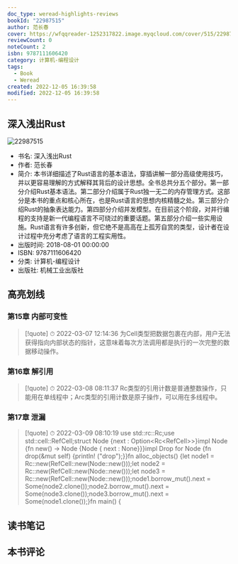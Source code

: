 ```yaml
---
doc_type: weread-highlights-reviews
bookId: "22987515"
author: 范长春
cover: https://wfqqreader-1252317822.image.myqcloud.com/cover/515/22987515/t7_22987515.jpg
reviewCount: 0
noteCount: 2
isbn: 9787111606420
category: 计算机-编程设计
tags:
  - Book
  - Weread
created: 2022-12-05 16:39:58
modified: 2022-12-05 16:39:58
---
```


## 深入浅出Rust

![22987515](https://wfqqreader-1252317822.image.myqcloud.com/cover/515/22987515/t7_22987515.jpg)
- 书名: 深入浅出Rust
- 作者: 范长春
- 简介: 本书详细描述了Rust语言的基本语法，穿插讲解一部分高级使用技巧，并以更容易理解的方式解释其背后的设计思想。全书总共分五个部分。第一部分介绍Rust基本语法。第二部分介绍属于Rust独一无二的内存管理方式。这部分是本书的重点和核心所在，也是Rust语言的思想内核精髓之处。第三部分介绍Rust的抽象表达能力。第四部分介绍并发模型。在目前这个阶段，对并行编程的支持是新一代编程语言不可绕过的重要话题。第五部分介绍一些实用设施。Rust语言有许多创新，但它绝不是高高在上孤芳自赏的类型，设计者在设计过程中充分考虑了语言的工程实用性。
- 出版时间: 2018-08-01 00:00:00
- ISBN: 9787111606420
- 分类: 计算机-编程设计
- 出版社: 机械工业出版社

## 高亮划线

### 第15章 内部可变性


> [!quote] ⏱ 2022-03-07 12:14:36
> 为Cell类型把数据包裹在内部，用户无法获得指向内部状态的指针，这意味着每次方法调用都是执行的一次完整的数据移动操作。
 


### 第16章 解引用


> [!quote] ⏱ 2022-03-08 08:11:37
> Rc类型的引用计数是普通整数操作，只能用在单线程中；Arc类型的引用计数是原子操作，可以用在多线程中。
 


### 第17章 泄漏


> [!quote] ⏱ 2022-03-09 08:10:19
> use std::rc::Rc;use std::cell::RefCell;struct Node {next : Option<Rc<RefCell<Node>>>}impl Node {fn new() -> Node {Node { next : None}}}impl Drop for Node {fn drop(&mut self) {println! ("drop");}}fn alloc_objects() {let node1 = Rc::new(RefCell::new(Node::new()));let node2 = Rc::new(RefCell::new(Node::new()));let node3 = Rc::new(RefCell::new(Node::new()));node1.borrow_mut().next = Some(node2.clone());node2.borrow_mut().next = Some(node3.clone());node3.borrow_mut().next = Some(node1.clone());}fn main() {
 



## 读书笔记


## 本书评论

